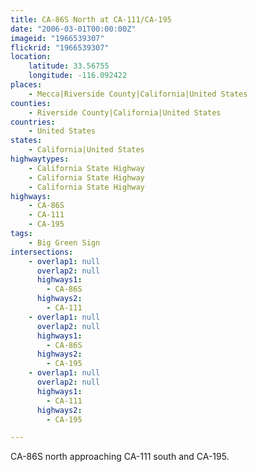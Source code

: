 ```yaml
---
title: CA-86S North at CA-111/CA-195
date: "2006-03-01T00:00:00Z"
imageid: "1966539307"
flickrid: "1966539307"
location:
    latitude: 33.56755
    longitude: -116.092422
places:
    - Mecca|Riverside County|California|United States
counties:
    - Riverside County|California|United States
countries:
    - United States
states:
    - California|United States
highwaytypes:
    - California State Highway
    - California State Highway
    - California State Highway
highways:
    - CA-86S
    - CA-111
    - CA-195
tags:
    - Big Green Sign
intersections:
    - overlap1: null
      overlap2: null
      highways1:
        - CA-86S
      highways2:
        - CA-111
    - overlap1: null
      overlap2: null
      highways1:
        - CA-86S
      highways2:
        - CA-195
    - overlap1: null
      overlap2: null
      highways1:
        - CA-111
      highways2:
        - CA-195

---
```

CA-86S north approaching CA-111 south and CA-195.